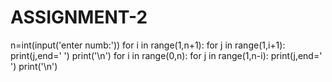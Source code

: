 # ASSIGNMENT-2
n=int(input('enter numb:'))
for i in range(1,n+1): 
    for j in  range(1,i+1):
        print(j,end=' ')
    print('\n')
for i in range(0,n):
    for j in  range(1,n-i):
        print(j,end=' ')
    print('\n')
